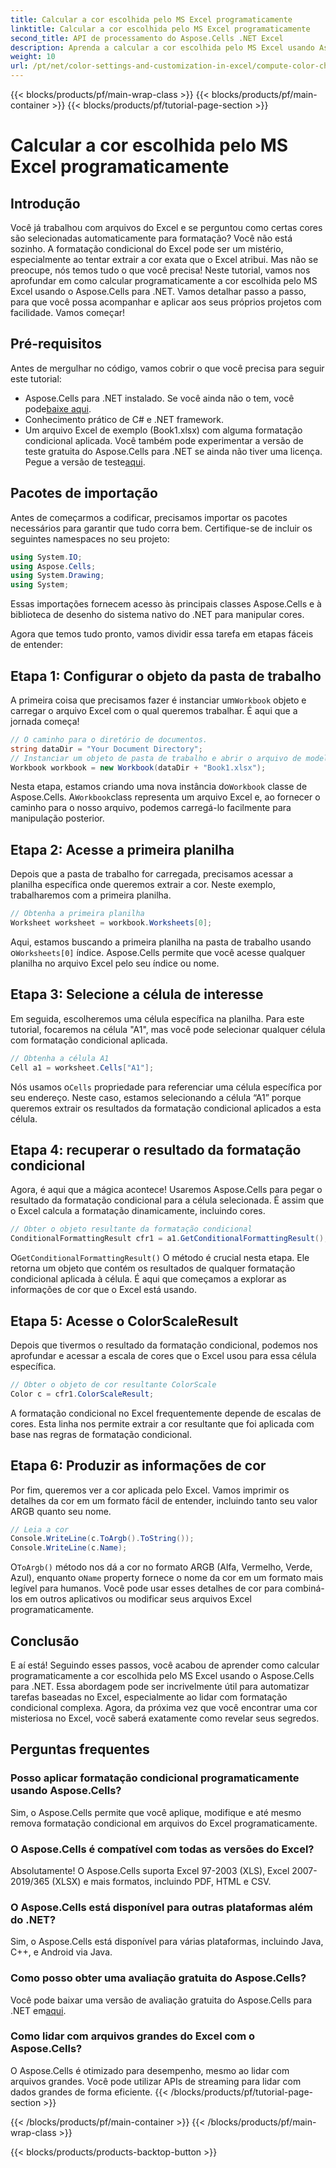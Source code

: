 ```yaml
---
title: Calcular a cor escolhida pelo MS Excel programaticamente
linktitle: Calcular a cor escolhida pelo MS Excel programaticamente
second_title: API de processamento do Aspose.Cells .NET Excel
description: Aprenda a calcular a cor escolhida pelo MS Excel usando Aspose.Cells para .NET. Siga este guia passo a passo para acessar a cor de formatação condicional do Excel programaticamente.
weight: 10
url: /pt/net/color-settings-and-customization-in-excel/compute-color-chosen-by-ms-excel/
---
```


{{< blocks/products/pf/main-wrap-class >}}
{{< blocks/products/pf/main-container >}}
{{< blocks/products/pf/tutorial-page-section >}}

# Calcular a cor escolhida pelo MS Excel programaticamente

## Introdução
Você já trabalhou com arquivos do Excel e se perguntou como certas cores são selecionadas automaticamente para formatação? Você não está sozinho. A formatação condicional do Excel pode ser um mistério, especialmente ao tentar extrair a cor exata que o Excel atribui. Mas não se preocupe, nós temos tudo o que você precisa! Neste tutorial, vamos nos aprofundar em como calcular programaticamente a cor escolhida pelo MS Excel usando o Aspose.Cells para .NET. Vamos detalhar passo a passo, para que você possa acompanhar e aplicar aos seus próprios projetos com facilidade. Vamos começar!
## Pré-requisitos
Antes de mergulhar no código, vamos cobrir o que você precisa para seguir este tutorial:
-  Aspose.Cells para .NET instalado. Se você ainda não o tem, você pode[baixe aqui](https://releases.aspose.com/cells/net/).
- Conhecimento prático de C# e .NET framework.
- Um arquivo Excel de exemplo (Book1.xlsx) com alguma formatação condicional aplicada.
Você também pode experimentar a versão de teste gratuita do Aspose.Cells para .NET se ainda não tiver uma licença. Pegue a versão de teste[aqui](https://releases.aspose.com/).
## Pacotes de importação
Antes de começarmos a codificar, precisamos importar os pacotes necessários para garantir que tudo corra bem. Certifique-se de incluir os seguintes namespaces no seu projeto:
```csharp
using System.IO;
using Aspose.Cells;
using System.Drawing;
using System;
```
Essas importações fornecem acesso às principais classes Aspose.Cells e à biblioteca de desenho do sistema nativo do .NET para manipular cores.

Agora que temos tudo pronto, vamos dividir essa tarefa em etapas fáceis de entender:
## Etapa 1: Configurar o objeto da pasta de trabalho
 A primeira coisa que precisamos fazer é instanciar um`Workbook` objeto e carregar o arquivo Excel com o qual queremos trabalhar. É aqui que a jornada começa!
```csharp
// O caminho para o diretório de documentos.
string dataDir = "Your Document Directory";
// Instanciar um objeto de pasta de trabalho e abrir o arquivo de modelo
Workbook workbook = new Workbook(dataDir + "Book1.xlsx");
```
 Nesta etapa, estamos criando uma nova instância do`Workbook` classe de Aspose.Cells. A`Workbook`class representa um arquivo Excel e, ao fornecer o caminho para o nosso arquivo, podemos carregá-lo facilmente para manipulação posterior.
## Etapa 2: Acesse a primeira planilha
Depois que a pasta de trabalho for carregada, precisamos acessar a planilha específica onde queremos extrair a cor. Neste exemplo, trabalharemos com a primeira planilha.
```csharp
// Obtenha a primeira planilha
Worksheet worksheet = workbook.Worksheets[0];
```
 Aqui, estamos buscando a primeira planilha na pasta de trabalho usando o`Worksheets[0]` índice. Aspose.Cells permite que você acesse qualquer planilha no arquivo Excel pelo seu índice ou nome.
## Etapa 3: Selecione a célula de interesse
Em seguida, escolheremos uma célula específica na planilha. Para este tutorial, focaremos na célula "A1", mas você pode selecionar qualquer célula com formatação condicional aplicada.
```csharp
// Obtenha a célula A1
Cell a1 = worksheet.Cells["A1"];
```
 Nós usamos o`Cells` propriedade para referenciar uma célula específica por seu endereço. Neste caso, estamos selecionando a célula “A1” porque queremos extrair os resultados da formatação condicional aplicados a esta célula.
## Etapa 4: recuperar o resultado da formatação condicional
Agora, é aqui que a mágica acontece! Usaremos Aspose.Cells para pegar o resultado da formatação condicional para a célula selecionada. É assim que o Excel calcula a formatação dinamicamente, incluindo cores.
```csharp
// Obter o objeto resultante da formatação condicional
ConditionalFormattingResult cfr1 = a1.GetConditionalFormattingResult();
```
 O`GetConditionalFormattingResult()` O método é crucial nesta etapa. Ele retorna um objeto que contém os resultados de qualquer formatação condicional aplicada à célula. É aqui que começamos a explorar as informações de cor que o Excel está usando.
## Etapa 5: Acesse o ColorScaleResult
Depois que tivermos o resultado da formatação condicional, podemos nos aprofundar e acessar a escala de cores que o Excel usou para essa célula específica.
```csharp
// Obter o objeto de cor resultante ColorScale
Color c = cfr1.ColorScaleResult;
```
A formatação condicional no Excel frequentemente depende de escalas de cores. Esta linha nos permite extrair a cor resultante que foi aplicada com base nas regras de formatação condicional.
## Etapa 6: Produzir as informações de cor
Por fim, queremos ver a cor aplicada pelo Excel. Vamos imprimir os detalhes da cor em um formato fácil de entender, incluindo tanto seu valor ARGB quanto seu nome.
```csharp
// Leia a cor
Console.WriteLine(c.ToArgb().ToString());
Console.WriteLine(c.Name);
```
 O`ToArgb()` método nos dá a cor no formato ARGB (Alfa, Vermelho, Verde, Azul), enquanto o`Name` property fornece o nome da cor em um formato mais legível para humanos. Você pode usar esses detalhes de cor para combiná-los em outros aplicativos ou modificar seus arquivos Excel programaticamente.

## Conclusão
E aí está! Seguindo esses passos, você acabou de aprender como calcular programaticamente a cor escolhida pelo MS Excel usando o Aspose.Cells para .NET. Essa abordagem pode ser incrivelmente útil para automatizar tarefas baseadas no Excel, especialmente ao lidar com formatação condicional complexa. Agora, da próxima vez que você encontrar uma cor misteriosa no Excel, você saberá exatamente como revelar seus segredos.
## Perguntas frequentes
### Posso aplicar formatação condicional programaticamente usando Aspose.Cells?
Sim, o Aspose.Cells permite que você aplique, modifique e até mesmo remova formatação condicional em arquivos do Excel programaticamente.
### O Aspose.Cells é compatível com todas as versões do Excel?
Absolutamente! O Aspose.Cells suporta Excel 97-2003 (XLS), Excel 2007-2019/365 (XLSX) e mais formatos, incluindo PDF, HTML e CSV.
### O Aspose.Cells está disponível para outras plataformas além do .NET?
Sim, o Aspose.Cells está disponível para várias plataformas, incluindo Java, C++, e Android via Java.
### Como posso obter uma avaliação gratuita do Aspose.Cells?
 Você pode baixar uma versão de avaliação gratuita do Aspose.Cells para .NET em[aqui](https://releases.aspose.com/).
### Como lidar com arquivos grandes do Excel com o Aspose.Cells?
O Aspose.Cells é otimizado para desempenho, mesmo ao lidar com arquivos grandes. Você pode utilizar APIs de streaming para lidar com dados grandes de forma eficiente.
{{< /blocks/products/pf/tutorial-page-section >}}

{{< /blocks/products/pf/main-container >}}
{{< /blocks/products/pf/main-wrap-class >}}

{{< blocks/products/products-backtop-button >}}
